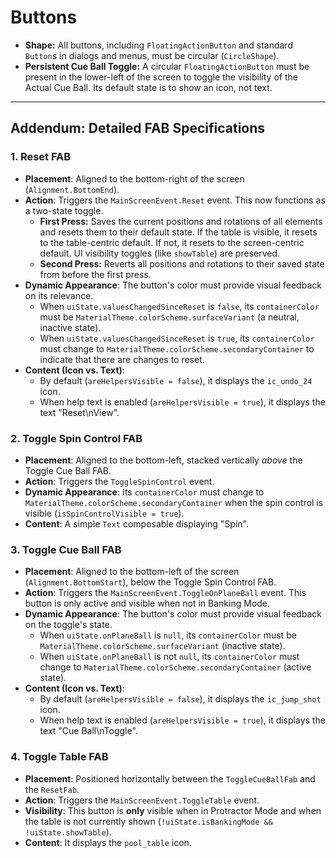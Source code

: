 # Buttons

* **Shape:** All buttons, including `FloatingActionButton` and standard `Button`s in dialogs and menus, must be circular (`CircleShape`).
* **Persistent Cue Ball Toggle:** A circular `FloatingActionButton` must be present in the lower-left of the screen to toggle the visibility of the Actual Cue Ball. Its default state is to show an icon, not text.

***
## Addendum: Detailed FAB Specifications

### 1. Reset FAB

* **Placement**: Aligned to the bottom-right of the screen (`Alignment.BottomEnd`).
* **Action**: Triggers the `MainScreenEvent.Reset` event. This now functions as a two-state toggle.
  * **First Press:** Saves the current positions and rotations of all elements and resets them to their default state. If the table is visible, it resets to the table-centric default. If not, it resets to the screen-centric default. UI visibility toggles (like `showTable`) are preserved.
  * **Second Press:** Reverts all positions and rotations to their saved state from before the first press.
* **Dynamic Appearance**: The button's color must provide visual feedback on its relevance.
  * When `uiState.valuesChangedSinceReset` is `false`, its `containerColor` must be `MaterialTheme.colorScheme.surfaceVariant` (a neutral, inactive state).
  * When `uiState.valuesChangedSinceReset` is `true`, its `containerColor` must change to `MaterialTheme.colorScheme.secondaryContainer` to indicate that there are changes to reset.
* **Content (Icon vs. Text)**:
  * By default (`areHelpersVisible = false`), it displays the `ic_undo_24` icon.
  * When help text is enabled (`areHelpersVisible = true`), it displays the text "Reset\nView".

### 2. Toggle Spin Control FAB

*   **Placement**: Aligned to the bottom-left, stacked vertically *above* the Toggle Cue Ball FAB.
*   **Action**: Triggers the `ToggleSpinControl` event.
*   **Dynamic Appearance**: Its `containerColor` must change to `MaterialTheme.colorScheme.secondaryContainer` when the spin control is visible (`isSpinControlVisible = true`).
*   **Content**: A simple `Text` composable displaying "Spin".

### 3. Toggle Cue Ball FAB

* **Placement**: Aligned to the bottom-left of the screen (`Alignment.BottomStart`), below the Toggle Spin Control FAB.
* **Action**: Triggers the `MainScreenEvent.ToggleOnPlaneBall` event. This button is only active and visible when not in Banking Mode.
* **Dynamic Appearance**: The button's color must provide visual feedback on the toggle's state.
  * When `uiState.onPlaneBall` is `null`, its `containerColor` must be `MaterialTheme.colorScheme.surfaceVariant` (inactive state).
  * When `uiState.onPlaneBall` is not `null`, its `containerColor` must change to `MaterialTheme.colorScheme.secondaryContainer` (active state).
* **Content (Icon vs. Text)**:
  * By default (`areHelpersVisible = false`), it displays the `ic_jump_shot` icon.
  * When help text is enabled (`areHelpersVisible = true`), it displays the text "Cue Ball\nToggle".

### 4. Toggle Table FAB

* **Placement**: Positioned horizontally between the `ToggleCueBallFab` and the `ResetFab`.
* **Action**: Triggers the `MainScreenEvent.ToggleTable` event.
* **Visibility**: This button is **only** visible when in Protractor Mode and when the table is not currently shown (`!uiState.isBankingMode && !uiState.showTable`).
* **Content**: It displays the `pool_table` icon.